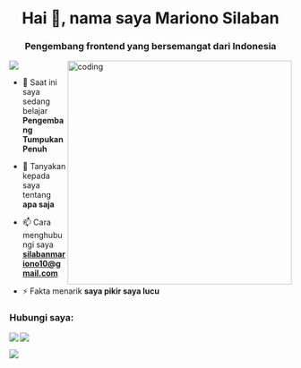 <h1 align="center">Hai 👋, nama saya Mariono Silaban</h1>
<h3 align="center">Pengembang frontend yang bersemangat dari Indonesia</h3>

<img align="right" alt="coding" width="400" src="https://i.gifer.com/LojR.gif">

<p align="left"> <img src="https://komarev.com/ghpvc/?username=silaban13&label=Profile%20views&color=0e75b6&style=flat" /> </p>

- 🌱 Saat ini saya sedang belajar **Pengembang Tumpukan Penuh**

- 💬 Tanyakan kepada saya tentang **apa saja**

- 📫 Cara menghubungi saya **silabanmariono10@gmail.com**

- ⚡ Fakta menarik **saya pikir saya lucu**

<h3 align="left">Hubungi saya:</h3>

<p><img align="left" src="https://github-readme-stats.vercel.app/api/top-langs?username=silaban13&show_icons=true&locale=en&layout=compact"/></p> <p> <img align="center" src="https://github-readme-stats.vercel.app/api?username=silaban13&show_icons=true&locale=en" /></p>

<p><img align="center" src="https://github-readme-streak-stats.herokuapp.com/?user=silaban13&"  /></p>

